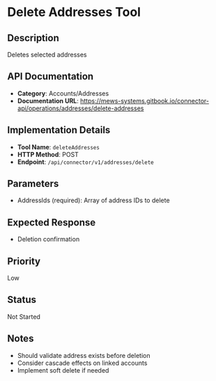 # Delete Addresses Tool

## Description
Deletes selected addresses

## API Documentation
- **Category**: Accounts/Addresses
- **Documentation URL**: https://mews-systems.gitbook.io/connector-api/operations/addresses/delete-addresses

## Implementation Details
- **Tool Name**: `deleteAddresses`
- **HTTP Method**: POST
- **Endpoint**: `/api/connector/v1/addresses/delete`

## Parameters
- AddressIds (required): Array of address IDs to delete

## Expected Response
- Deletion confirmation

## Priority
Low

## Status
Not Started

## Notes
- Should validate address exists before deletion
- Consider cascade effects on linked accounts
- Implement soft delete if needed 